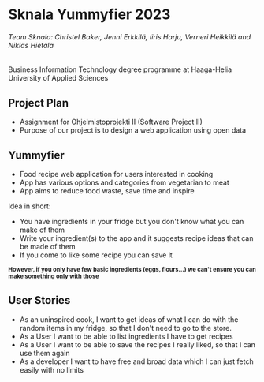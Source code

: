 # Sknala Yummyfier 2023

 ###### Team Sknala: Christel Baker, Jenni Erkkilä, Iiris Harju, Verneri Heikkilä and Niklas Hietala

Business Information Technology degree programme at Haaga-Helia University of Applied Sciences

## Project Plan

- Assignment for Ohjelmistoprojekti II (Software Project II)
- Purpose of our project is to design a web application using open data

## Yummyfier

- Food recipe web application for users interested in cooking
- App has various options and categories from vegetarian to meat
- App aims to reduce food waste, save time and inspire

Idea in short:
- You have ingredients in your fridge but you don't know what you can make of them
- Write your ingredient(s) to the app and it suggests recipe ideas that can be made of them
- If you come to like some recipe you can save it

<sub>**However, if you only have few basic ingredients (eggs, flours...) we can't ensure you can make something only with those**</sub>

## User Stories
- As an uninspired cook, I want to get ideas of what I can do with the random items in my fridge, so that I don't need to go to the store.
- As a User I want to be able to list ingredients I have to get recipes
- As a User I want to be able to save the recipes I really liked, so that I can use them again
- As a developer I want to have free and broad data which I can just fetch easily with no limits

